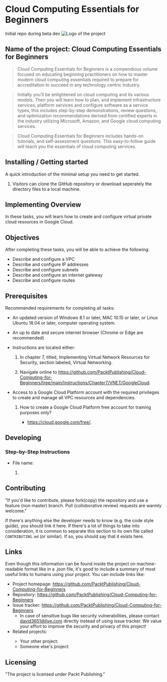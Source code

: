 # Cloud Computing Essentials for Beginners
Initial repo during beta dev
![Logo of the project](https://www.stratospherenetworks.com/blog/wp-content/uploads/2020/05/iStock-1137011043.jpg)

## Name of the project: Cloud Computing Essentials for Beginners


> Cloud Computing Essentials for Beginners is a compendious volume focused on educating beginning practitioners on how to master modern cloud computing essentials required to prepare for accreditation to succeed in any technology centric industry.

> Initially you’ll be enlightened on cloud computing and its various models. Then you will learn how to plan, and implement infrastructure services, platform services and configure software as a service types, this includes step-by-step demonstrations, review questions, and optimization recommendations derived from certified experts in the industry utilizing Microsoft, Amazon, and Google cloud computing services.

> Cloud Computing Essentials for Beginners includes hands-on tutorials, and self-assessment questions. This easy-to-follow guide will teach you the essentials of cloud computing services.

## Installing / Getting started

A quick introduction of the minimal setup you need to get started.

1. Visitors can clone the GitHub repository or download seperately the directory files to a local machine.

## Implementing Overview
In these tasks, you will learn how to create and configure virtual private cloud resources in Google Cloud.

## Objectives
After completing these tasks, you will be able to achieve the following:
-	Describe and configure a VPC
-	Describe and configure IP addresses
-	Describe and configure subnets
-	Describe and configure an internet gateway
-	Describe and configure routes
## Prerequisites
Recommended requirements for completing all tasks:
-	An updated version of Windows 8.1 or later, MAC 10.15 or later, or Linux Ubuntu 18.04 or later, computer operating system.

-	An up to date and secure internet browser (Chrome or Edge are recommended)

-	Instructions are located either:

    1. In chapter 7, titled, Implementing Virtual Network Resources for Security, section labeled, Virtual Networking.

    1. Navigate online to https://github.com/PacktPublishing/Cloud-Computing-for-Beginners/tree/main/Instructions/Chapter7/VNET/GoogleCloud.
- Access to a Google Cloud Platform account with the required privileges to create and manage all VPC resources and dependencies.
    1. How to create a Google Cloud Platform free account for training purposes only?

          - https://cloud.google.com/free/.



## Developing
>

### Step-by-Step Instructions
- File name:

  1.

## Contributing


"If you'd like to contribute, please fork(copy) the repository and use a feature (non master)
branch. Pull (colloborative review) requests are warmly welcome."

If there's anything else the developer needs to know (e.g. the code style
guide), you should link it here. If there's a lot of things to take into
consideration, it is common to separate this section to its own file called
`CONTRIBUTING.md` (or similar). If so, you should say that it exists here.

## Links

Even though this information can be found inside the project on machine-readable
format like in a .json file, it's good to include a summary of most useful
links to humans using your project. You can include links like:

- Project homepage: https://github.com/PacktPublishing/Cloud-Computing-for-Beginners
- Repository: https://github.com/PacktPublishing/Cloud-Computing-for-Beginners
- Issue tracker: https://github.com/PacktPublishing/Cloud-Computing-for-Beginners
  - In case of sensitive bugs like security vulnerabilities, please contact
    david3651@live.com directly instead of using issue tracker. We value your effort
    to improve the security and privacy of this project!
- Related projects: <place holder>
  - Your other project: <place holder>
  - Someone else's project: <place holder>


## Licensing

"The project is licensed under Packt Publishing."
